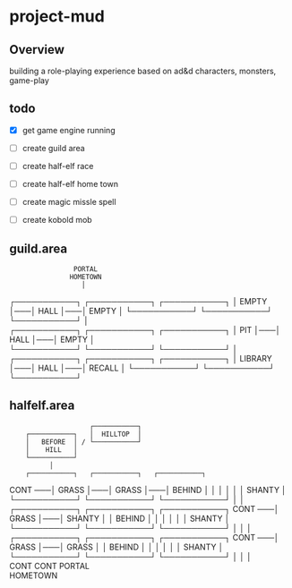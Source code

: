 # project-mud

## Overview
building a role-playing experience based on ad&d characters, monsters, game-play

## todo
- [x] get game engine running
- [ ] create guild area
- [ ] create half-elf race
- [ ] create half-elf home town
- [ ] create magic missle spell
- [ ] create kobold mob


## guild.area

                    PORTAL     
                   HOMETOWN  
                      │                
┌───────────┐   ┌───────────┐   ┌───────────┐
│   EMPTY   │───│    HALL   │───│   EMPTY   │
└───────────┘   └───────────┘   └───────────┘
                      │                
┌───────────┐   ┌───────────┐   ┌───────────┐
│    PIT    │───│    HALL   │───│   EMPTY   │           
└───────────┘   └───────────┘   └───────────┘
                      │                
┌───────────┐   ┌───────────┐   ┌───────────┐
│  LIBRARY  │───│    HALL   │───│  RECALL   │
└───────────┘   └───────────┘   └───────────┘


## halfelf.area
                        ┌───────────┐
        ┌───────────┐   │  HILLTOP  │
        │   BEFORE  │ / └───────────┘ 
        │    HILL   │             
        └───────────┘   
              │                
        ┌───────────┐   ┌───────────┐   ┌───────────┐
CONT ───│   GRASS   │───│   GRASS   │───│  BEHIND   │
        │           │   │           │   │  SHANTY   │
        └───────────┘   └───────────┘   └───────────┘
              │                               │                
        ┌───────────┐   ┌───────────┐   ┌───────────┐
CONT ───│  GRASS    │───│  SHANTY   │   │  BEHIND   │
        │           │   │           │   │  SHANTY   │
        └───────────┘   └───────────┘   └───────────┘
              │               │               │                
        ┌───────────┐   ┌───────────┐   ┌───────────┐
CONT ───│  GRASS    │───│    GRASS  │   │  BEHIND   │
        │           │   │           │   │  SHANTY   │
        └───────────┘   └───────────┘   └───────────┘
              │              │                │              
            CONT            CONT            PORTAL     
                                           HOMETOWN  
                                     


